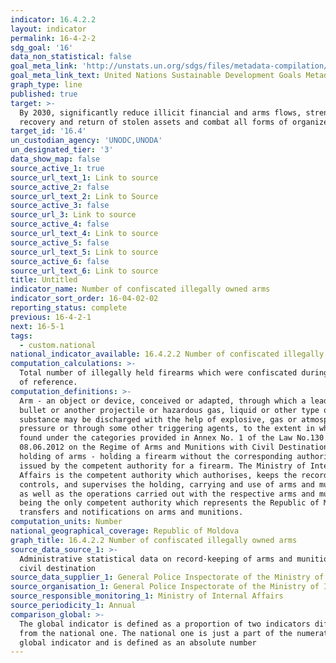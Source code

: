 ```yaml
---
indicator: 16.4.2.2
layout: indicator
permalink: 16-4-2-2
sdg_goal: '16'
data_non_statistical: false
goal_meta_link: 'http://unstats.un.org/sdgs/files/metadata-compilation/Metadata-Goal-16.pdf'
goal_meta_link_text: United Nations Sustainable Development Goals Metadata (pdf 1361kB)
graph_type: line
published: true
target: >-
  By 2030, significantly reduce illicit financial and arms flows, strengthen the
  recovery and return of stolen assets and combat all forms of organized crime
target_id: '16.4'
un_custodian_agency: 'UNODC,UNODA'
un_designated_tier: '3'
data_show_map: false
source_active_1: true
source_url_text_1: Link to source
source_active_2: false
source_url_text_2: Link to Source
source_active_3: false
source_url_3: Link to source
source_active_4: false
source_url_text_4: Link to source
source_active_5: false
source_url_text_5: Link to source
source_active_6: false
source_url_text_6: Link to source
title: Untitled
indicator_name: Number of confiscated illegally owned arms
indicator_sort_order: 16-04-02-02
reporting_status: complete
previous: 16-4-2-1
next: 16-5-1
tags:
  - custom.national
national_indicator_available: 16.4.2.2 Number of confiscated illegally owned arms
computation_calculations: >-
  Total number of illegally held firearms which were confiscated during the year
  of reference.
computation_definitions: >-
  Arm - an object or device, conceived or adapted, through which a lead, a
  bullet or another projectile or hazardous gas, liquid or other type of
  substance may be discharged with the help of explosive, gas or atmosphere
  pressure or through some other triggering agents, to the extent in which it is
  found under the categories provided in Annex No. 1 of the Law No.130 of 
  08.06.2012 on the Regime of Arms and Munitions with Civil Destination. Illegal
  holding of arms - holding a firearm without the corresponding authorisation
  issued by the competent authority for a firearm. The Ministry of Internal
  Affairs is the competent authority which authorises, keeps the records,
  controls, and supervises the holding, carrying and use of arms and munitions,
  as well as the operations carried out with the respective arms and munitions,
  being the only competent authority which represents the Republic of Moldova in
  transfers and notifications on arms and munitions.
computation_units: Number
national_geographical_coverage: Republic of Moldova
graph_title: 16.4.2.2 Number of confiscated illegally owned arms
source_data_source_1: >-
  Administrative statistical data on record-keeping of arms and munitions with
  civil destination
source_data_supplier_1: General Police Inspectorate of the Ministry of Internal Affairs
source_organisation_1: General Police Inspectorate of the Ministry of Internal Affairs
source_responsible_monitoring_1: Ministry of Internal Affairs
source_periodicity_1: Annual
comparison_global: >-
  The global indicator is defined as a proportion of two indicators different
  from the national one. The national one is just a part of the numerator of the
  global indicator and is defined as an absolute number
---
```

